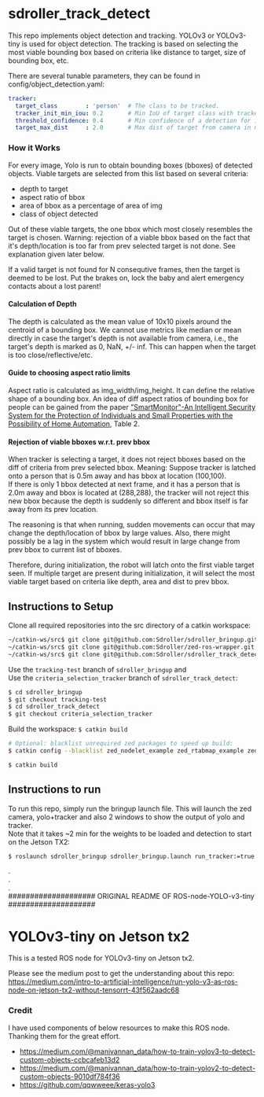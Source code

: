 
# sdroller_track_detect
This repo implements object detection and tracking. YOLOv3 or YOLOv3-tiny is used for object detection. 
The tracking is based on selecting the most viable bounding box based on criteria like distance to target, size of bounding box, etc.

There are several tunable parameters, they can be found in config/object_detection.yaml:

```yaml
tracker:
  target_class        : 'person'  # The class to be tracked.
  tracker_init_min_iou: 0.2       # Min IoU of target class with tracker's bbox. This is used for first initialization of tracker only
  threshold_confidence: 0.4       # Min confidence of a detection for it to be considered a valid target
  target_max_dist     : 2.0       # Max dist of target from camera in meters for it to be considered a valid target
```

### How it Works
For every image, Yolo is run to obtain bounding boxes (bboxes) of detected objects.
Viable targets are selected from this list based on several criteria:

- depth to target
- aspect ratio of bbox
- area of bbox as a percentage of area of img
- class of object detected

Out of these viable targets, the one bbox which most closely resembles the target is chosen. Warning: rejection
of a viable bbox based on the fact that it's depth/location is too far from prev selected target is not done. See
explanation given later below.

If a valid target is not found for N consequtive frames, then the target is deemed to be lost. Put the brakes on,
lock the baby and alert emergency contacts about a lost parent!


#### Calculation of Depth

The depth is calculated as the mean value of 10x10 pixels around the centroid of a bounding box. We cannot use
metrics like median or mean directly in case the target's depth is not available from camera, i.e., the target's
depth is marked as 0, NaN, +/- inf. This can happen when the target is too close/reflective/etc.

#### Guide to choosing aspect ratio limits

Aspect ratio is calculated as img_width/img_height. It can define the relative shape of a bounding box. 
An idea of diff aspect ratios of bounding box for people can be gained from the paper ["SmartMonitor"-An Intelligent Security System for the Protection of Individuals and Small Properties with the Possibility of Home Automation](https://www.researchgate.net/figure/Aspect-ratios-of-bounding-boxes-created-for-different-human-silhouettes-detected-in-the_tbl1_262930297), Table 2.

#### Rejection of viable bboxes w.r.t. prev bbox

When tracker is selecting a target, it does not reject bboxes based on the diff of criteria from prev selected bbox.
Meaning: Suppose tracker is latched onto a person that is 0.5m away and has bbox at location (100,100).  
If there is only 1 bbox detected at next frame, and it has a person that is 2.0m away and bbox is located at (288,288),
the tracker will not reject this new bbox because the depth is suddenly so different and bbox itself is far away from its
prev location.

The reasoning is that when running, sudden movements can occur that may change the depth/location of bbox by large values.
Also, there might possibly be a lag in the system which would result in large change from prev bbox to current list of bboxes.

Therefore, during initialization, the robot will latch onto the first viable target seen. If multiple target are present during
initialization, it will select the most viable target based on criteria like depth, area and dist to prev bbox.

## Instructions to Setup

Clone all required repositories into the src directory of a catkin workspace:

```bash
~/catkin-ws/src$ git clone git@github.com:Sdroller/sdroller_bringup.git
~/catkin-ws/src$ git clone git@github.com:Sdroller/zed-ros-wrapper.git
~/catkin-ws/src$ git clone git@github.com:Sdroller/sdroller_track_detect.git
```

Use the `tracking-test` branch of `sdroller_bringup` and  
Use the `criteria_selection_tracker` branch of `sdroller_track_detect`:
```bash
$ cd sdroller_bringup
$ git checkout tracking-test
$ cd sdroller_track_detect
$ git checkout criteria_selection_tracker
```

Build the workspace: `$ catkin build`

```bash
# Optional: blacklist unrequired zed packages to speed up build:
$ catkin config --blacklist zed_nodelet_example zed_rtabmap_example zed_depth_sub_tutorial zed_tracking_sub_tutorial zed_video_sub_tutorial

$ catkin build
```

## Instructions to run

To run this repo, simply run the bringup launch file. This will launch the zed camera, yolo+tracker and 
also 2 windows to show the output of yolo and tracker.  
Note that it takes ~2 min for the weights to be loaded and detection to start on the Jetson TX2:

```bash
$ roslaunch sdroller_bringup sdroller_bringup.launch run_tracker:=true view_output:=true
```

.  
.  
.  
#################### ORIGINAL README OF ROS-node-YOLO-v3-tiny ####################
# YOLOv3-tiny on Jetson tx2

This is a tested ROS node for YOLOv3-tiny on Jetson tx2.

Please see the medium post to get the understanding about this repo: https://medium.com/intro-to-artificial-intelligence/run-yolo-v3-as-ros-node-on-jetson-tx2-without-tensorrt-43f562aadc68

### Credit

I have used components of below resources to make this ROS node. Thanking them for the great effort.

* https://medium.com/@manivannan_data/how-to-train-yolov3-to-detect-custom-objects-ccbcafeb13d2
* https://medium.com/@manivannan_data/how-to-train-yolov2-to-detect-custom-objects-9010df784f36
* https://github.com/qqwweee/keras-yolo3
